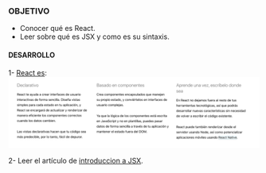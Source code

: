 ### OBJETIVO
- Conocer qué es React.
- Leer sobre qué es JSX y como es su sintaxis.


#### DESARROLLO

1- [React es](https://es.reactjs.org/):
![](./react.png)

2- Leer el artículo de [introduccion a JSX](https://es.reactjs.org/docs/introducing-jsx.html).
